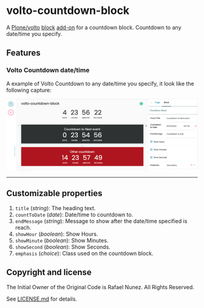 # volto-countdown-block

A [Plone/volto](https://plone.org/why-plone) [block](https://6.dev-docs.plone.org/volto/blocks/index.html) [add-on](https://6.dev-docs.plone.org/volto/addons/index.html) for a countdown block.
Countdown to any date/time you specify.


## Features

### Volto Countdown date/time

A example of Volto Countdown to any date/time you specify, it look like the following capture:

![Volto Countdown date/time](./preview.png "Volto Countdown date/time")

---

## Customizable properties

1. `title` (_string_): The heading text.
1. `countToDate` (_date_): Date/time to countdown to.
1. `endMessage` (_string_): Message to show after the date/time specified is reach.
1. `showHour` (_boolean_): Show Hours.
1. `showMinute` (_boolean_): Show Minutes.
1. `showSecond` (_boolean_): Show Seconds.
1. `emphasis` (_choice_): Class used on the countdown block.


## Copyright and license

The Initial Owner of the Original Code is Rafael Nunez.
All Rights Reserved.

See [LICENSE.md](https://github.com/rnunez80/volto-countdown-block/blob/master/LICENSE.md) for details.
